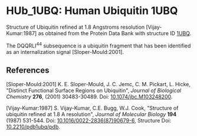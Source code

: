 # HUb_1UBQ: Human Ubiquitin 1UBQ

Structure of Ubiquitin refined at 1.8 Angstroms resolution [Vijay-Kumar:1987]
as obtained from the Protein Data Bank with structure ID [1UBQ](http://www.rcsb.org/pdb/explore/explore.do?structureId=1UBQ).

The DQQRLI<sup>44</sup> subsequence is a ubiquitin fragment that has been identified as an 
internalization signal [Sloper-Mould:2001].

## References

[Sloper-Mould:2001] K. E. Sloper-Mould, J. C. Jemc, C. M. Pickart, L. Hicke,
"Distinct Functional Surface Regions on Ubiquitin", _Journal of Biological Chemistry_ **276**,
(2001) 30483-30489. Doi: [10.1074/jbc.M103248200](https://dx.doi.org/10.1074/jbc.M103248200).

[Vijay-Kumar:1987] S. Vijay-Kumar, C.E. Bugg, W.J. Cook, "Structure of ubiquitin
refined at 1.8 A resolution", _Journal of Molecular Biology_ **194** (1987)
531-544. Doi: [10.1016/0022-2836(87)90679-6](https://dx.doi.org/10.1016/0022-2836(87)90679-6), Structure Doi: [10.2210/pdb1ubq/pdb](https://dx.doi.org/10.2210/pdb1ubq/pdb).
